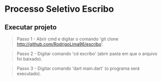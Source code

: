 # Processo Seletivo Escribo

## Executar projeto

> Passo 1 - Abrir cmd e digitar o comando 'git clone http://github.com/RodrigoLima96/escribo'.

> Passo 2 - Digitar comando 'cd escribo' (abrir pasta em que o arquivo foi baixado).

> Passo 3 - Digitar comando 'dart main.dart' (o programa será executado).

